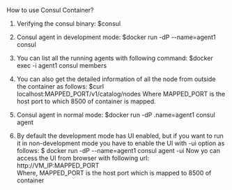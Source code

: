 How to use Consul Container?

1.	Verifying the consul binary:
$consul
2.	Consul agent in development mode: 
$docker run -dP --name=agent1 consul

3.	You can list all the running agents with following command:
$docker exec -i agent1 consul members
4.	You can also get the detailed information of all the node from outside the container as follows:
$curl localhost:MAPPED_PORT/v1/catalog/nodes
Where MAPPED_PORT is the host port to which 8500 of container is mapped.
 
5.	Consul agent in normal mode: 
$docker run -dP .name=agent1 consul agent 

6.	By default the development mode has UI enabled, but if you want to run it in non-development mode you have to enable the UI with -ui  option as follows:
$ docker run -dP --name=agent1 consul agent -ui
Now yo can access the UI from browser with following url:
http://VM_IP:MAPPED_PORT    
Where, MAPPED_PORT is the host port which is mapped to 8500 of container


